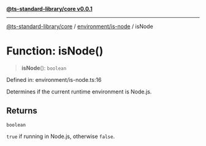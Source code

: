 [**@ts-standard-library/core v0.0.1**](../../../README.md)

***

[@ts-standard-library/core](../../../modules.md) / [environment/is-node](../README.md) / isNode

# Function: isNode()

> **isNode**(): `boolean`

Defined in: environment/is-node.ts:16

Determines if the current runtime environment is Node.js.

## Returns

`boolean`

`true` if running in Node.js, otherwise `false`.
